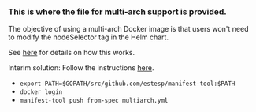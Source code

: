 ### This is where the file for multi-arch support is provided.

The objective of using a multi-arch Docker image is that users won't need to modify the nodeSelector tag in the Helm chart.

See [here](https://github.com/docker/cli/pull/138) for details on how this works.

Interim solution:
Follow the instructions [here](https://github.com/estesp/manifest-tool).

- `export PATH=$GOPATH/src/github.com/estesp/manifest-tool:$PATH`
- `docker login`
- `manifest-tool push from-spec multiarch.yml`
